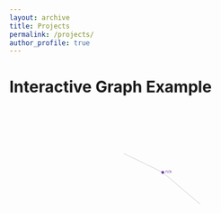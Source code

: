 ```yaml
---
layout: archive
title: Projects
permalink: /projects/
author_profile: true
---
```


<h1>Interactive Graph Example</h1>

<div id="landing_graph">
  <svg width="1000" height="550" viewBox="0,0,1000,550" style="max-width: 100%; height: auto;">
    <g stroke="#999" stroke-opacity="0.4">
      <!-- Your SVG graph lines and shapes here -->
      <line stroke-width="2" x1="541.7811033773751" y1="230.7597570671249" x2="403.66842041535415" y2="163.72894922205984"></line>
      <line stroke-width="2" x1="541.7811033773751" y1="230.7597570671249" x2="673.3276512814696" y2="342.3762229236188"></line>
      <!-- Add all other <line> and <g> elements here -->
    </g>
    <g stroke-width="5">
      <!-- Add your <circle> and <text> elements -->
      <g cx="541.7811033773751" cy="230.7597570671249" style="touch-action: none; -webkit-tap-highlight-color: rgba(0, 0, 0, 0);">
        <circle fill="#6e40aa" stroke-width="1.5" r="5" cx="541.7811033773751" cy="230.7597570671249"></circle>
        <text class="graph-label" x="541.7811033773751" y="230.7597570671249" dx="10" dy="1" fill="#6e40aa">
          <a href="#" fill="#6e40aa" x="541.7811033773751" y="230.7597570671249">n/a</a>
        </text>
      </g>
      <!-- Add all other <g> elements for nodes -->
    </g>
  </svg>
</div>

